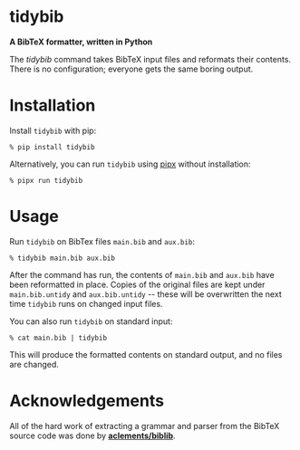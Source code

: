 # tidybib

**A BibTeX formatter, written in Python**

The *tidybib* command takes BibTeX input files and reformats their contents.
There is no configuration; everyone gets the same boring output.


# Installation

Install `tidybib` with pip:

    % pip install tidybib

Alternatively, you can run `tidybib` using [pipx](https://pypa.github.io/pipx/)
without installation:

    % pipx run tidybib


# Usage

Run `tidybib` on BibTex files `main.bib` and `aux.bib`:

    % tidybib main.bib aux.bib

After the command has run, the contents of `main.bib` and `aux.bib` have been
reformatted in place.  Copies of the original files are kept under
`main.bib.untidy` and `aux.bib.untidy` -- these will be overwritten the next
time `tidybib` runs on changed input files.

You can also run `tidybib` on standard input:

    % cat main.bib | tidybib

This will produce the formatted contents on standard output, and no files are
changed.


# Acknowledgements

All of the hard work of extracting a grammar and parser from the BibTeX source
code was done by [**aclements/biblib**](https://github.com/aclements/biblib).
